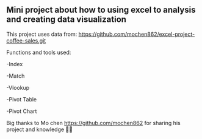 ## Mini project about how to using excel to analysis and creating data visualization

This project uses data from:
https://github.com/mochen862/excel-project-coffee-sales.git

Functions and tools used:

-Index

-Match

-Vlookup

-Pivot Table

-Pivot Chart


Big thanks to Mo chen https://github.com/mochen862 for sharing his project and knowledge 👋🙏


